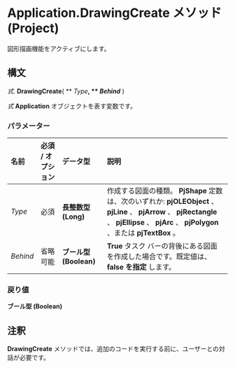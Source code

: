 
# Application.DrawingCreate メソッド (Project)

図形描画機能をアクティブにします。


## 構文

 _式_. **DrawingCreate**( ** _Type_**, ** _Behind_** )

 _式_ **Application** オブジェクトを表す変数です。


### パラメーター



|**名前**|**必須 / オプション**|**データ型**|**説明**|
|:-----|:-----|:-----|:-----|
| _Type_|必須|**長整数型 (Long)**|作成する図面の種類。 **PjShape** 定数は、次のいずれか: **pjOLEObject** 、 **pjLine** 、 **pjArrow** 、 **pjRectangle** 、 **pjEllipse** 、 **pjArc** 、 **pjPolygon** 、または **pjTextBox** 。|
| _Behind_|省略可能|**ブール型 (Boolean)**|**True** タスク バーの背後にある図面を作成した場合です。既定値は、 **false を指定** します。|

### 戻り値

 **ブール型 (Boolean)**


## 注釈

 **DrawingCreate** メソッドでは、追加のコードを実行する前に、ユーザーとの対話が必要です。

